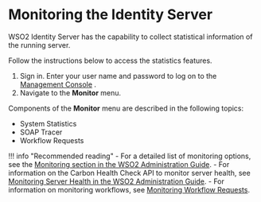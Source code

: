 # Monitoring the Identity Server

WSO2 Identity Server has the capability to collect statistical information of the
running server.

Follow the instructions below to access the statistics features.

1.  Sign in. Enter your user name and password to log on to the
    [Management Console](../../setup/getting-started-with-the-management-console)
    .
2.  Navigate to the **Monitor** menu.

Components of the **Monitor** menu are described in the following
topics:

-   System Statistics
-   SOAP Tracer
-   Workflow Requests

!!! info "Recommended reading"
    -   For a detailed list of monitoring options, see the [Monitoring
        section in the WSO2 Administration
        Guide](../../administer/capturing-system-data-in-error-situations).
    -   For information on the Carbon Health Check API to monitor server
        health, see [Monitoring Server Health in the WSO2 Administration
        Guide](../../administer/monitoring-server-health).
    -   For information on monitoring workflows, see [Monitoring Workflow
        Requests](../../learn/monitoring-workflow-requests).
